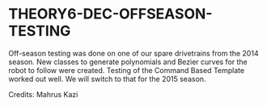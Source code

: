 THEORY6-DEC-OFFSEASON-TESTING
=============================

Off-season testing was done on one of our spare drivetrains from the 2014 season. New classes to generate polynomials and Bezier curves for the robot to follow were created. Testing of the Command Based Template worked out well. We will switch to that for the 2015 season. 

Credits:
Mahrus Kazi
